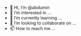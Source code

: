- 👋 Hi, I’m @abdumin
- 👀 I’m interested in ...
- 🌱 I’m currently learning ...
- 💞️ I’m looking to collaborate on ...
- 📫 How to reach me ...

<!---
abduraim/abduraim is a ✨ special ✨ repository because its `README.md` (this file) appears on your GitHub profile.
You can click the Preview link to take a look at your changes.
--->
